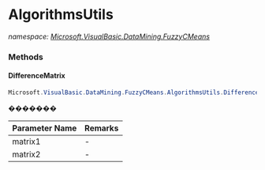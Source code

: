 ﻿# AlgorithmsUtils
_namespace: [Microsoft.VisualBasic.DataMining.FuzzyCMeans](./index.md)_





### Methods

#### DifferenceMatrix
```csharp
Microsoft.VisualBasic.DataMining.FuzzyCMeans.AlgorithmsUtils.DifferenceMatrix(System.Collections.Generic.IEnumerable{Microsoft.VisualBasic.Language.List{System.Double}},Microsoft.VisualBasic.Language.List{Microsoft.VisualBasic.Language.List{System.Double}})
```
�������

|Parameter Name|Remarks|
|--------------|-------|
|matrix1|-|
|matrix2|-|



